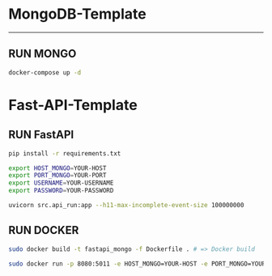 # MongoDB-Template
- - - 
## RUN MONGO

```bash
docker-compose up -d
```

# Fast-API-Template

## RUN FastAPI

```bash
pip install -r requirements.txt
```

```bash
export HOST_MONGO=YOUR-HOST
export PORT_MONGO=YOUR-PORT
export USERNAME=YOUR-USERNAME
export PASSWORD=YOUR-PASSWORD
```

```bash
uvicorn src.api_run:app --h11-max-incomplete-event-size 100000000
```

## RUN DOCKER

```bash
sudo docker build -t fastapi_mongo -f Dockerfile . # => Docker build
```
```bash
sudo docker run -p 8080:5011 -e HOST_MONGO=YOUR-HOST -e PORT_MONGO=YOUR-PORT -e USERNAME=YOUR-USERNAME -e PASSWORD=YOUR-PASSWORD fastapi_mongo # => Docker run
```